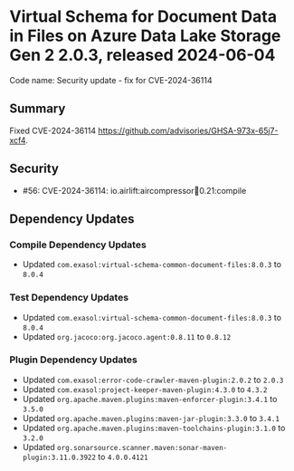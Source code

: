 # Virtual Schema for Document Data in Files on Azure Data Lake Storage Gen 2 2.0.3, released 2024-06-04

Code name: Security update - fix for CVE-2024-36114

## Summary

Fixed CVE-2024-36114  https://github.com/advisories/GHSA-973x-65j7-xcf4.

## Security

* #56: CVE-2024-36114: io.airlift:aircompressor:jar:0.21:compile

## Dependency Updates

### Compile Dependency Updates

* Updated `com.exasol:virtual-schema-common-document-files:8.0.3` to `8.0.4`

### Test Dependency Updates

* Updated `com.exasol:virtual-schema-common-document-files:8.0.3` to `8.0.4`
* Updated `org.jacoco:org.jacoco.agent:0.8.11` to `0.8.12`

### Plugin Dependency Updates

* Updated `com.exasol:error-code-crawler-maven-plugin:2.0.2` to `2.0.3`
* Updated `com.exasol:project-keeper-maven-plugin:4.3.0` to `4.3.2`
* Updated `org.apache.maven.plugins:maven-enforcer-plugin:3.4.1` to `3.5.0`
* Updated `org.apache.maven.plugins:maven-jar-plugin:3.3.0` to `3.4.1`
* Updated `org.apache.maven.plugins:maven-toolchains-plugin:3.1.0` to `3.2.0`
* Updated `org.sonarsource.scanner.maven:sonar-maven-plugin:3.11.0.3922` to `4.0.0.4121`
